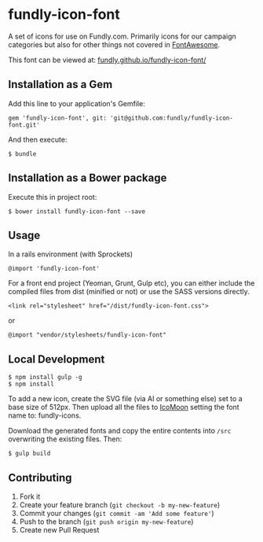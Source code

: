 # fundly-icon-font

A set of icons for use on Fundly.com. Primarily icons for our campaign categories but also for other things not covered in [FontAwesome](http://fontawesome.io/cheatsheet/).

This font can be viewed at: [fundly.github.io/fundly-icon-font/](http://fundly.github.io/fundly-icon-font/)

## Installation as a Gem

Add this line to your application's Gemfile:

    gem 'fundly-icon-font', git: 'git@github.com:fundly/fundly-icon-font.git'

And then execute:

    $ bundle


## Installation as a Bower package

Execute this in project root:

    $ bower install fundly-icon-font --save


## Usage

In a rails environment (with Sprockets)

    @import 'fundly-icon-font'

For a front end project (Yeoman, Grunt, Gulp etc), you can either include the compiled files from dist (minified or not) or use the SASS versions directly.

    <link rel="stylesheet" href="/dist/fundly-icon-font.css">

or

    @import "vendor/stylesheets/fundly-icon-font"


## Local Development

    $ npm install gulp -g
    $ npm install

To add a new icon, create the SVG file (via AI or something else) set to a base size of 512px. Then upload all the files to [IcoMoon](http://icomoon.io/app) setting the font name to: fundly-icons.

Download the generated fonts and copy the entire contents into `/src` overwriting the existing files. Then:

    $ gulp build

## Contributing

1. Fork it
2. Create your feature branch (`git checkout -b my-new-feature`)
3. Commit your changes (`git commit -am 'Add some feature'`)
4. Push to the branch (`git push origin my-new-feature`)
5. Create new Pull Request
